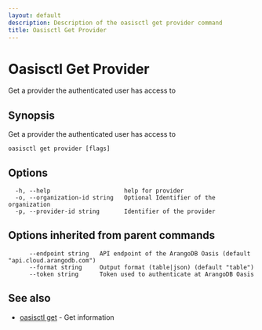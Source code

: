 ```yaml
---
layout: default
description: Description of the oasisctl get provider command
title: Oasisctl Get Provider
---
```

# Oasisctl Get Provider

Get a provider the authenticated user has access to

## Synopsis

Get a provider the authenticated user has access to

```
oasisctl get provider [flags]
```

## Options

```
  -h, --help                     help for provider
  -o, --organization-id string   Optional Identifier of the organization
  -p, --provider-id string       Identifier of the provider
```

## Options inherited from parent commands

```
      --endpoint string   API endpoint of the ArangoDB Oasis (default "api.cloud.arangodb.com")
      --format string     Output format (table|json) (default "table")
      --token string      Token used to authenticate at ArangoDB Oasis
```

## See also

* [oasisctl get](oasisctl-get.html)	 - Get information

